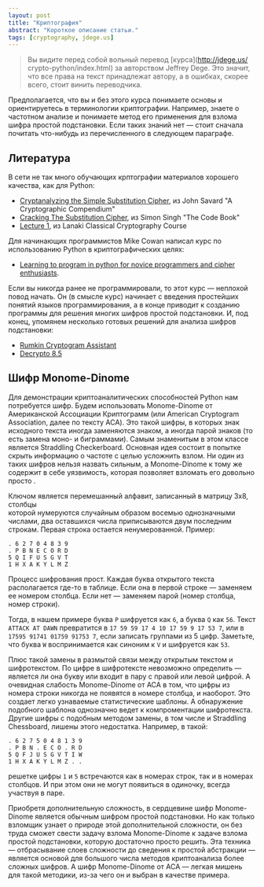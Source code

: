 ```yaml
---
layout: post
title: "Криптография"
abstract: "Короткое описание статьи."
tags: [cryptography, jdege.us]
---
```

> Вы видите перед собой вольный перевод [курса](http://jdege.us/
> crypto-python/index.html) за авторством Jeffrey Dege.
> Это значит, что все права на текст принадлежат автору, а в ошибках,
> скорее всего, стоит винить переводчика.

Предполагается, что вы и без этого курса понимаете основы и ориентируетесь в терминологии 
криптографии. Например, знаете о частотном анализе и понимаете метод его 
применения для взлома шифра простой подстановки. Если таких знаний нет — стоит 
сначала почитать что-нибудь из перечисленного в следующем параграфе.

Литература
----------

В сети не так много обучающих крптографии материалов хорошего качества, как для
Python:

* [Cryptanalyzing the Simple Substitution Cipher](
  http://www.quadibloc.com/crypto/pp0101.htm), из John Savard "A Cryptographic 
  Compendium"
* [Cracking The Substitution Cipher](
  http://www.simonsingh.net/The_Black_Chamber/crackingsubstitution.html), из 
  Simon Singh "The Code Book"
* [Lecture 1](
  http://www.und.nodak.edu/org/crypto/crypto/lanaki.crypt.class/lessons/lesson01.zip), 
  из Lanaki Classical Cryptography Course

Для начинающих программистов Mike Cowan написал курс по использованию Python в 
криптографических целях: 

* [Learning to program in python for novice programmers and cipher enthusiasts](
  http://web.mac.com/mikejcowan/Ciphers/1._Introduction.html). 

Если вы никогда ранее не программировали, то этот курс — неплохой повод начать. 
Он (в смысле курс) начинает с введения простейших понятий языков программирования, 
а в конце приводит к созданию программы для решения многих шифров простой 
подстановки. 
И, под конец, упомянем несколько готовых решений для анализа шифров подстановки: 

* [Rumkin Cryptogram Assistant](http://rumkin.com/tools/cipher/cryptogram.php)
* [Decrypto 8.5](http://www.blisstonia.com/software/WebDecrypto/) 

Шифр Monome-Dinome
------------------

Для демонстрации криптоаналитических способностей Python нам потребуется шифр. 
Будем использовать Monome-Dinome от Американской Ассоциации Криптограмм 
(или American Cryptogram Association, далее по тексту ACA). Это такой 
шифры, в которых знак исходного текста иногда заменяются знаком, а иногда 
парой знаков (то есть замена моно- и биграммами). Самым знаменитым в этом 
классе является Straddling Checkerboard. Основная идея состоит в попытке 
скрыть информацию о частоте с целью усложнить взлом. Ни один из таких 
шифров нельзя назвать сильным, а Monome-Dinome к тому же содержит в 
себе уязвимость, которая позволяет взломать его довольно просто .

Ключом является перемешанный алфавит, записанный в матрицу 3х8, столбцы  
которой нумеруются случайным образом восемью однозначными числами, два
оставшихся числа приписываются двум последним строкам. Первая строка остается 
ненумерованной. Пример:

    . 6 2 7 0 4 8 3 9
    . P B N E C O R D
    5 Q I F U S G V T
    1 H X A K Y L M Z

Процесс шифрования прост. Каждая буква открытого текста располагается 
где-то в таблице. Если она в первой строке — заменяем ее номером столбца. 
Если нет — заменяем парой (номер столбца, номер строки).

Тогда, в нашем примере буква `P` шифруется как `6`, а буква `Q` как `56`. 
Текст `ATTACK AT DAWN` превратится в `17 59 59 17 4 10 17 59 9 17 53 7`, 
или в `17595 91741 01759 91753 7`, если записать группами из 5 цифр.
Заметьте, что буква `W` воспринимается как синоним к `V` и шифруется 
как `53`.

Плюс такой замены в размытой связи между открытым текстом и шифротекстом. 
По цифре в шифротексте невозможно определить — является ли она букву или 
входит в пару с правой или левой цифрой. А очевидная слабость Monome-Dinome от
ACA в том, что цифры из номера строки никогда не появятся в номере столбца, 
и наоборот. Это создает легко узнаваемые статистические шаблоны. А обнаружение 
подобного шаблона однозначно ведет к компроментации шифротекста.
Другие шифры с подобным методом замены, в том числе и Straddling Chessboard, 
лишены этого недостатка. Например, в такой:

    . 6 2 7 5 0 4 8 1 3 9
    . P B N . E C O . R D
    5 Q F J U S G V T I W
    1 H X A K Y L M Z . .

решетке цифры `1` и `5` встречаются как в номерах строк, так и в номерах 
столбцов. И при этом они не могут появиться в одиночку, всегда участвуя в 
паре.

Приобретя дополнительную сложность, в сердцевине шифр Monome-Dinome является 
обычным шифром простой подстановки. Но как только взломщик узнает о природе 
этой дополнительной сложности, он без труда сможет свести задачу взлома 
Monome-Dinome к задаче взлома простой подстановки, которую достаточно просто 
решить. Эта техника — отбрасывание слоев сложности до сведения к простой 
абстракции — является основой для большого числа методов криптоанализа 
более сложных шифров. А шифр Monome-Dinome от ACA — легкая мишень для такой 
методики, из-за чего он и выбран в качестве примера.

